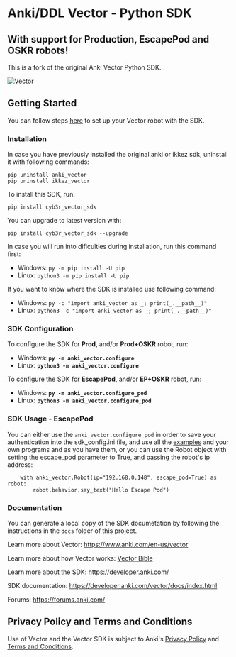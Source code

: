 
# Anki/DDL Vector - Python SDK

## With support for Production, EscapePod and OSKR robots!

This is a fork of the original Anki Vector Python SDK.

![Vector](docs/source/images/vector-sdk-alpha.jpg)


## Getting Started

You can follow steps [here](https://developer.anki.com/vector/docs/index.html) to set up your Vector robot with the SDK.


### Installation

In case you have previously installed the original anki or ikkez sdk, uninstall it with following commands:
```
pip uninstall anki_vector
pip uninstall ikkez_vector
```

To install this SDK, run:
```
pip install cyb3r_vector_sdk
```

You can upgrade to latest version with:
```
pip install cyb3r_vector_sdk --upgrade
```

In case you will run into dificulties during installation, run this command first:

- Windows:  ```py -m pip install -U pip```
- Linux:    ```python3 -m pip install -U pip```


If you want to know where the SDK is installed use following command:

- Windows:  ```py -c "import anki_vector as _; print(_.__path__)"```
- Linux:    ```python3 -c "import anki_vector as _; print(_.__path__)"```


### SDK Configuration

To configure the SDK for **Prod**, and/or **Prod+OSKR** robot, run:

- Windows:  **```py -m anki_vector.configure```**
- Linux:    **```python3 -m anki_vector.configure```**

To configure the SDK for **EscapePod**, and/or **EP+OSKR** robot, run:

- Windows:  **```py -m anki_vector.configure_pod```**
- Linux:    **```python3 -m anki_vector.configure_pod```**


### SDK Usage - EscapePod

You can either use the ```anki_vector.configure_pod``` in order to save your authentication into the sdk_config.ini file, and use all the [examples](https://github.com/cyb3rdog/vector-python-sdk/tree/master/examples) and your own programs and as you have them, or you can use the Robot object with setting the escape_pod parameter to True, and passing the robot's ip address:

```
    with anki_vector.Robot(ip="192.168.0.148", escape_pod=True) as robot:
        robot.behavior.say_text("Hello Escape Pod")
```


### Documentation

You can generate a local copy of the SDK documetation by
following the instructions in the `docs` folder of this project.

Learn more about Vector: https://www.anki.com/en-us/vector

Learn more about how Vector works: [Vector Bible](https://github.com/GooeyChickenman/victor/blob/master/documentation/Vector-TRM.pdf)

Learn more about the SDK: https://developer.anki.com/

SDK documentation: https://developer.anki.com/vector/docs/index.html

Forums: https://forums.anki.com/


## Privacy Policy and Terms and Conditions

Use of Vector and the Vector SDK is subject to Anki's [Privacy Policy](https://www.anki.com/en-us/company/privacy) and [Terms and Conditions](https://www.anki.com/en-us/company/terms-and-conditions).
